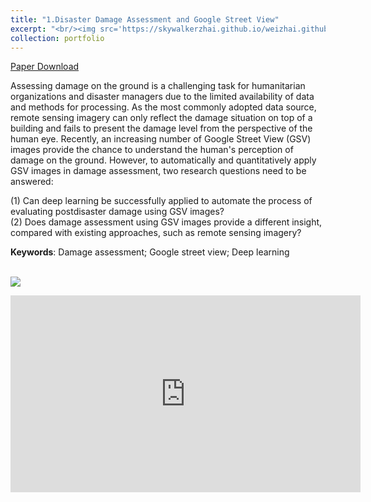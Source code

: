 ```yaml
---
title: "1.Disaster Damage Assessment and Google Street View"
excerpt: "<br/><img src='https://skywalkerzhai.github.io/weizhai.github.io/images/damag_GSV.jpg'>"
collection: portfolio
---
```

[Paper Download](https://doi.org/10.1016/j.apgeog.2020.102252)

Assessing damage on the ground is a challenging task for humanitarian organizations and disaster managers due to the limited availability of data and methods for processing. As the most commonly adopted data source, remote sensing imagery can only reflect the damage situation on top of a building and fails to present the damage level from the perspective of the human eye. Recently, an increasing number of Google Street View (GSV) images provide the chance to understand the human's perception of damage on the ground. However, to automatically and quantitatively apply GSV images in damage assessment, two research questions need to be answered: 

(1) Can deep learning be successfully applied to automate the process of evaluating postdisaster damage using GSV images?  \
(2) Does damage assessment using GSV images provide a different insight, compared with existing approaches, such as remote sensing imagery?

**Keywords**: Damage assessment; Google street view; Deep learning

<br/><img src='https://skywalkerzhai.github.io/weizhai.github.io/images/DL_damage.jpg'>

<iframe width="560" height="315" src="https://www.youtube-nocookie.com/embed/nGs48HGnRN4" frameborder="0" allow="accelerometer; autoplay; encrypted-media; gyroscope; picture-in-picture" allowfullscreen></iframe>

